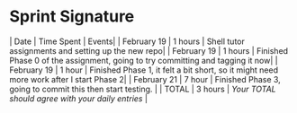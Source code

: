 # Sprint Signature

| Date        | Time Spent | Events|
| February 19 | 1 hours    | Shell tutor assignments and setting up the new repo|
| February 19 | 1 hours    | Finished Phase 0 of the assignment, going to try committing and tagging it now|
| February 19 | 1 hour     | Finished Phase 1, it felt a bit short, so it might need more work after I start Phase 2|
| February 21 | 7 hour     | Finished Phase 3, going to commit this then start testing. |
| TOTAL       | 3 hours    | *Your TOTAL should agree with your daily entries*  |

